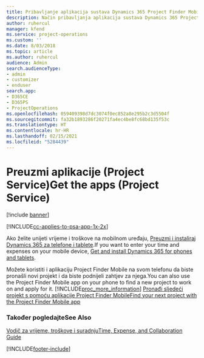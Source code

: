 ```yaml
---
title: Pribavljanje aplikacija sustava Dynamics 365 Project Finder Mobile | MicrosoftDocs
description: Način pribavljanja aplikacija sustava Dynamics 365 Project Finder Mobile
author: ruhercul
manager: kfend
ms.service: project-operations
ms.custom: ''
ms.date: 8/03/2018
ms.topic: article
ms.author: ruhercul
audience: Admin
search.audienceType:
- admin
- customizer
- enduser
search.app:
- D365CE
- D365PS
- ProjectOperations
ms.openlocfilehash: 059409398d7dc3074f0ec852a8e295b2c3d5504f
ms.sourcegitcommit: fa32b1893286f20271fa4ec4be8fc68bd135f53c
ms.translationtype: HT
ms.contentlocale: hr-HR
ms.lasthandoff: 02/15/2021
ms.locfileid: "5284439"
---
```

# <a name="get-the-apps-project-service"></a><span data-ttu-id="b7895-103">Preuzmi aplikacije (Project Service)</span><span class="sxs-lookup"><span data-stu-id="b7895-103">Get the apps (Project Service)</span></span>

[!include [banner](../includes/psa-now-project-operations.md)]

[!INCLUDE[cc-applies-to-psa-app-1x-2x](../includes/cc-applies-to-psa-app-1x-2x.md)]

<span data-ttu-id="b7895-104">Ako želite unijeti vrijeme i troškove na mobilnom uređaju, [Preuzmi i instaliraj Dynamics 365 za telefone i tablete](https://docs.microsoft.com/dynamics365/mobile-app/dynamics-365-phones-tablets-users-guide).</span><span class="sxs-lookup"><span data-stu-id="b7895-104">If you want to enter your time and expenses on your mobile device, [Get and install Dynamics 365 for phones and tablets](https://docs.microsoft.com/dynamics365/mobile-app/dynamics-365-phones-tablets-users-guide).</span></span>  
  
 <span data-ttu-id="b7895-105">Možete koristiti i aplikaciju Project Finder Mobile na svom telefonu da biste pronašli novi projekt i da biste podnijeli zahtjev za njega.</span><span class="sxs-lookup"><span data-stu-id="b7895-105">You can also use the Project Finder Mobile app on your phone to find a new project to work on and apply for it.</span></span> [!INCLUDE[proc_more_information](../includes/proc-more-information.md)] <span data-ttu-id="b7895-106">[Pronađi sljedeći projekt s pomoću aplikacije Project Finder Mobile](../psa/find-next-project-finder-mobile-app.md)</span><span class="sxs-lookup"><span data-stu-id="b7895-106">[Find your next project with the Project Finder Mobile app](../psa/find-next-project-finder-mobile-app.md)</span></span> 
  
### <a name="see-also"></a><span data-ttu-id="b7895-107">Također pogledajte</span><span class="sxs-lookup"><span data-stu-id="b7895-107">See Also</span></span>  
 [<span data-ttu-id="b7895-108">Vodič za vrijeme, troškove i suradnju</span><span class="sxs-lookup"><span data-stu-id="b7895-108">Time, Expense, and Collaboration Guide</span></span>](../psa/time-expense-collaboration-guide.md)


[!INCLUDE[footer-include](../includes/footer-banner.md)]